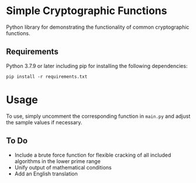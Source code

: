 # Simple Cryptographic Functions

Python library for demonstrating the functionality of common cryptographic functions.

## Requirements

Python 3.7.9 or later including pip for installing the following dependencies:

```shell
pip install -r requirements.txt
```

# Usage

To use, simply uncomment the corresponding function in `main.py` and adjust the sample values if necessary.

## To Do

- Include a brute force function for flexible cracking of all included algorithms in the lower prime range
- Unify output of mathematical conditions
- Add an English translation
